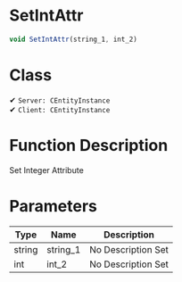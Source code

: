 # SetIntAttr
```js
void SetIntAttr(string_1, int_2)
```
# Class
✔ `Server: CEntityInstance`  
✔ `Client: CEntityInstance`  

# Function Description
Set Integer Attribute
# Parameters
Type|Name|Description
--|--|--
string|string_1|No Description Set
int|int_2|No Description Set
